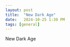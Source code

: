 ```yaml
---
layout: post
title:  "New Dark Age"
date:   2024-10-25 1:30 PM
tags: [general]
---
```


New Dark Age